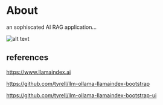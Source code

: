 

# About

 an sophiscated AI  RAG application...  

![alt text]([http://url/to/img.png](https://raw.githubusercontent.com/TydsManagement/dangkang/main/1*wtg4K6kYvpdYxAz-kpcrMw.webp))
## references

https://www.llamaindex.ai

https://github.com/tyrell/llm-ollama-llamaindex-bootstrap

https://github.com/tyrell/llm-ollama-llamaindex-bootstrap-ui




